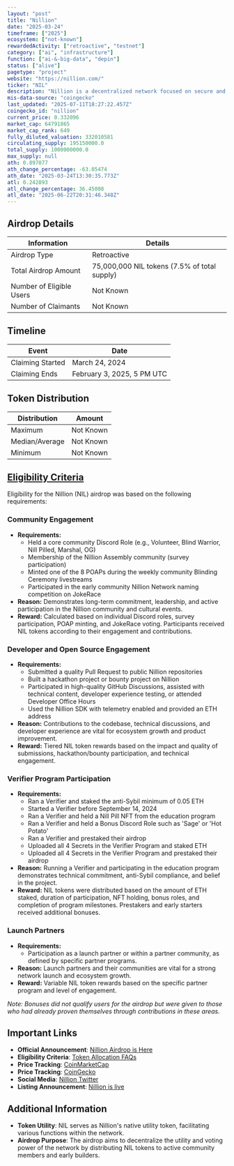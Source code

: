 ```yaml
---
layout: "post"
title: "Nillion"
date: "2025-03-24"
timeframe: ["2025"]
ecosystem: ["not-known"]
rewardedActivity: ["retroactive", "testnet"]
category: ["ai", "infrastructure"]
function: ["ai-&-big-data", "depin"]
status: ["alive"]
pagetype: "project"
website: "https://nillion.com/"
ticker: "NIL"
description: "Nillion is a decentralized network focused on secure and private data processing."
mis-data-source: "coingecko"
last_updated: "2025-07-11T18:27:22.457Z"
coingecko_id: "nillion"
current_price: 0.332096
market_cap: 64791865
market_cap_rank: 649
fully_diluted_valuation: 332010581
circulating_supply: 195150000.0
total_supply: 1000000000.0
max_supply: null
ath: 0.897077
ath_change_percentage: -63.05474
ath_date: "2025-03-24T13:30:35.773Z"
atl: 0.242893
atl_change_percentage: 36.45008
atl_date: "2025-06-22T20:31:46.348Z"
---
```


## Airdrop Details

| Information              | Details                                      |
| ------------------------ | -------------------------------------------- |
| Airdrop Type             | Retroactive                                  |
| Total Airdrop Amount     | 75,000,000 NIL tokens (7.5% of total supply) |
| Number of Eligible Users | Not Known                                    |
| Number of Claimants      | Not Known                                    |

## Timeline

| Event            | Date                       |
| ---------------- | -------------------------- |
| Claiming Started | March 24, 2024             |
| Claiming Ends    | February 3, 2025, 5 PM UTC |

## Token Distribution

| Distribution   | Amount    |
| -------------- | --------- |
| Maximum        | Not Known |
| Median/Average | Not Known |
| Minimum        | Not Known |

## [Eligibility Criteria](https://nillion.com/news/nillion-airdrop-is-here/)

Eligibility for the Nillion (NIL) airdrop was based on the following requirements:

### Community Engagement
- **Requirements:**
  - Held a core community Discord Role (e.g., Volunteer, Blind Warrior, Nill Pilled, Marshal, OG)
  - Membership of the Nillion Assembly community (survey participation)
  - Minted one of the 8 POAPs during the weekly community Blinding Ceremony livestreams
  - Participated in the early community Nillion Network naming competition on JokeRace
- **Reason:** Demonstrates long-term commitment, leadership, and active participation in the Nillion community and cultural events.
- **Reward:** Calculated based on individual Discord roles, survey participation, POAP minting, and JokeRace voting. Participants received NIL tokens according to their engagement and contributions.

### Developer and Open Source Engagement
- **Requirements:**
  - Submitted a quality Pull Request to public Nillion repositories
  - Built a hackathon project or bounty project on Nillion
  - Participated in high-quality GitHub Discussions, assisted with technical content, developer experience testing, or attended Developer Office Hours
  - Used the Nillion SDK with telemetry enabled and provided an ETH address
- **Reason:** Contributions to the codebase, technical discussions, and developer experience are vital for ecosystem growth and product improvement.
- **Reward:** Tiered NIL token rewards based on the impact and quality of submissions, hackathon/bounty participation, and technical engagement.

### Verifier Program Participation
- **Requirements:**
  - Ran a Verifier and staked the anti-Sybil minimum of 0.05 ETH
  - Started a Verifier before September 14, 2024
  - Ran a Verifier and held a Nill Pill NFT from the education program
  - Ran a Verifier and held a Bonus Discord Role such as 'Sage' or 'Hot Potato'
  - Ran a Verifier and prestaked their airdrop
  - Uploaded all 4 Secrets in the Verifier Program and staked ETH
  - Uploaded all 4 Secrets in the Verifier Program and prestaked their airdrop
- **Reason:** Running a Verifier and participating in the education program demonstrates technical commitment, anti-Sybil compliance, and belief in the project.
- **Reward:** NIL tokens were distributed based on the amount of ETH staked, duration of participation, NFT holding, bonus roles, and completion of program milestones. Prestakers and early starters received additional bonuses.

### Launch Partners
- **Requirements:**
  - Participation as a launch partner or within a partner community, as defined by specific partner programs.
- **Reason:** Launch partners and their communities are vital for a strong network launch and ecosystem growth.
- **Reward:** Variable NIL token rewards based on the specific partner program and level of engagement.

_Note: Bonuses did not qualify users for the airdrop but were given to those who had already proven themselves through contributions in these areas._

## Important Links

- **Official Announcement**: [Nillion Airdrop is Here](https://nillion.com/news/nillion-airdrop-is-here/)
- **Eligibility Criteria**: [Token Allocation FAQs](https://nillion.notion.site/Token-Allocation-FAQs-1b31827799b480fe86c9c336188a4375)
- **Price Tracking**: [CoinMarketCap](https://coinmarketcap.com/currencies/nillion)
- **Price Tracking**: [CoinGecko](https://www.coingecko.com/en/coins/nillion)
- **Social Media**: [Nillion Twitter](https://x.com/nillionnetwork/status/1899811137203458313)
- **Listing Announcement**: [Nillion is live](https://x.com/nillionnetwork/status/1904157568118722690)

## Additional Information

- **Token Utility**: NIL serves as Nillion's native utility token, facilitating various functions within the network.
- **Airdrop Purpose**: The airdrop aims to decentralize the utility and voting power of the network by distributing NIL tokens to active community members and early builders.